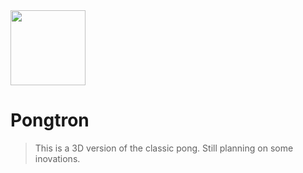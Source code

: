 <a href="https://play.google.com/store/apps/details?id=com.PedroNadolny.Pongtron">
  <img src="https://play.google.com/intl/en_us/badges/images/generic/en_badge_web_generic.png" width="120">
</a>

# Pongtron
> This is a 3D version of the classic pong. Still planning on some inovations.
